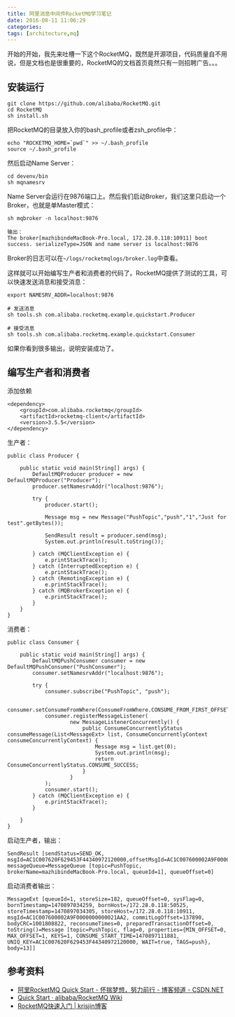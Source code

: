 ```yaml
---
title: 阿里消息中间件RocketMQ学习笔记
date: 2016-08-11 11:06:29
categories:
tags: [architecture,mq]
---
```


开始的开始，我先来吐槽一下这个RocketMQ，既然是开源项目，代码质量自不用说，但是文档也是很重要的，RocketMQ的文档首页竟然只有一则招聘广告。。。

## 安装运行

```
git clone https://github.com/alibaba/RocketMQ.git
cd RocketMQ
sh install.sh
```

把RocketMQ的目录放入你的bash_profile或者zsh_profile中：

```
echo "ROCKETMQ_HOME=`pwd`" >> ~/.bash_profile
source ~/.bash_profile
```

然后启动Name Server：

```
cd devenv/bin
sh mqnamesrv
```

Name Server会运行在9876端口上。然后我们启动Broker，我们这里只启动一个Broker，也就是单Master模式：

```
sh mqbroker -n localhost:9876

输出：
The broker[mazhibindeMacBook-Pro.local, 172.28.0.118:10911] boot success. serializeType=JSON and name server is localhost:9876
```

Broker的日志可以在`~/logs/rocketmqlogs/broker.log`中查看。

这样就可以开始编写生产者和消费者的代码了。RocketMQ提供了测试的工具，可以快速发送消息和接受消息：

```
export NAMESRV_ADDR=localhost:9876

# 发送消息
sh tools.sh com.alibaba.rocketmq.example.quickstart.Producer

# 接受消息
sh tools.sh com.alibaba.rocketmq.example.quickstart.Consumer
```

如果你看到很多输出，说明安装成功了。

## 编写生产者和消费者

添加依赖

```
<dependency>
    <groupId>com.alibaba.rocketmq</groupId>
    <artifactId>rocketmq-client</artifactId>
    <version>3.5.5</version>
</dependency>
```

生产者：

```
public class Producer {

    public static void main(String[] args) {
        DefaultMQProducer producer = new DefaultMQProducer("Producer");
        producer.setNamesrvAddr("localhost:9876");

        try {
            producer.start();

            Message msg = new Message("PushTopic","push","1","Just for test".getBytes());

            SendResult result = producer.send(msg);
            System.out.println(result.toString());

        } catch (MQClientException e) {
            e.printStackTrace();
        } catch (InterruptedException e) {
            e.printStackTrace();
        } catch (RemotingException e) {
            e.printStackTrace();
        } catch (MQBrokerException e) {
            e.printStackTrace();
        }
    }
}
```

消费者：

```
public class Consumer {

    public static void main(String[] args) {
        DefaultMQPushConsumer consumer = new DefaultMQPushConsumer("PushConsumer");
        consumer.setNamesrvAddr("localhost:9876");

        try {
            consumer.subscribe("PushTopic", "push");

            consumer.setConsumeFromWhere(ConsumeFromWhere.CONSUME_FROM_FIRST_OFFSET);
            consumer.registerMessageListener(
                    new MessageListenerConcurrently() {
                        public ConsumeConcurrentlyStatus consumeMessage(List<MessageExt> list, ConsumeConcurrentlyContext consumeConcurrentlyContext) {
                            Message msg = list.get(0);
                            System.out.println(msg);
                            return ConsumeConcurrentlyStatus.CONSUME_SUCCESS;
                        }
                    }
            );
            consumer.start();
        } catch (MQClientException e) {
            e.printStackTrace();
        }

    }
}
```

启动生产者，输出：

```
SendResult [sendStatus=SEND_OK, msgId=AC1C007620F629453F44340972120000,offsetMsgId=AC1C007600002A9F0000000000021AA2, messageQueue=MessageQueue [topic=PushTopic, brokerName=mazhibindeMacBook-Pro.local, queueId=1], queueOffset=0]
```

启动消费者输出：

```
MessageExt [queueId=1, storeSize=182, queueOffset=0, sysFlag=0, bornTimestamp=1470897034259, bornHost=/172.28.0.118:50525, storeTimestamp=1470897034305, storeHost=/172.28.0.118:10911, msgId=AC1C007600002A9F0000000000021AA2, commitLogOffset=137890, bodyCRC=1001808822, reconsumeTimes=0, preparedTransactionOffset=0, toString()=Message [topic=PushTopic, flag=0, properties={MIN_OFFSET=0, MAX_OFFSET=1, KEYS=1, CONSUME_START_TIME=1470897111881, UNIQ_KEY=AC1C007620F629453F44340972120000, WAIT=true, TAGS=push}, body=13]]
```


## 参考资料
- [阿里RocketMQ Quick Start - 怀揣梦想，努力前行 - 博客频道 - CSDN.NET](http://blog.csdn.net/a19881029/article/details/34446629)
- [Quick Start · alibaba/RocketMQ Wiki](https://github.com/alibaba/RocketMQ/wiki/Quick-Start)
- [RocketMQ快速入门 | krisjin博客](http://krisjin.github.io/2015/06/03/rocketmq-start/)